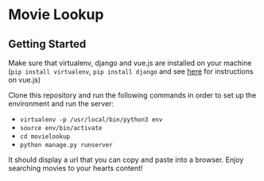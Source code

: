 # Movie Lookup

## Getting Started  

Make sure that virtualenv, django and vue.js are installed on your machine (`pip install virtualenv`, `pip install django` and see [here](https://cli.vuejs.org/)  for instructions on vue.js)  

Clone this repository and run the following commands in order to set up the environment and run the server:
- `virtualenv -p /usr/local/bin/python3 env`
- `source env/bin/activate`  
- `cd movielookup`  
- `python manage.py runserver`  

It should display a url that you can copy and paste into a browser. Enjoy searching movies to your hearts content!
